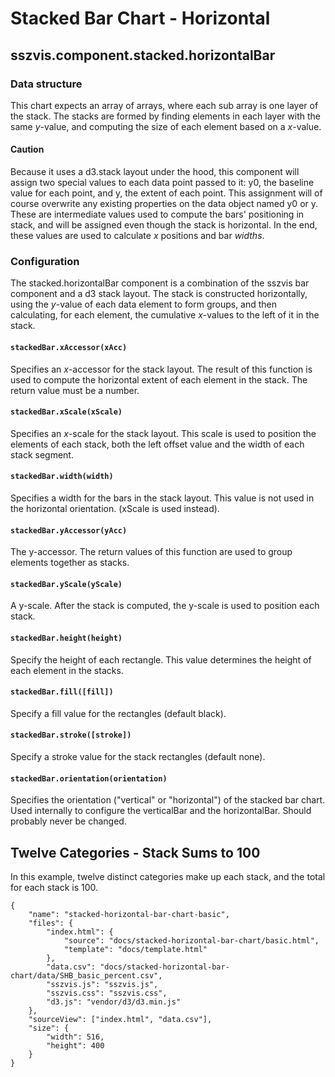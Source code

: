 # Stacked Bar Chart - Horizontal

## sszvis.component.stacked.horizontalBar

### Data structure

This chart expects an array of arrays, where each sub array is one layer of the stack. The stacks are formed by finding elements in each layer with the same *y*-value, and computing the size of each element based on a *x*-value.

#### Caution

Because it uses a d3.stack layout under the hood, this component will assign two special values to each data point passed to it: y0, the baseline value for each point, and y, the extent of each point. This assignment will of course overwrite any existing properties on the data object named y0 or y. These are intermediate values used to compute the bars' positioning in stack, and will be assigned even though the stack is horizontal. In the end, these values are used to calculate *x* positions and bar *widths*.

### Configuration

The stacked.horizontalBar component is a combination of the sszvis bar component and a d3 stack layout. The stack is constructed horizontally, using the *y*-value of each data element to form groups, and then calculating, for each element, the cumulative *x*-values to the left of it in the stack.

#### `stackedBar.xAccessor(xAcc)`

Specifies an *x*-accessor for the stack layout. The result of this function is used to compute the horizontal extent of each element in the stack. The return value must be a number.

#### `stackedBar.xScale(xScale)`

Specifies an *x*-scale for the stack layout. This scale is used to position the elements of each stack, both the left offset value and the width of each stack segment.

#### `stackedBar.width(width)`

Specifies a width for the bars in the stack layout. This value is not used in the horizontal orientation. (xScale is used instead).

#### `stackedBar.yAccessor(yAcc)`

The y-accessor. The return values of this function are used to group elements together as stacks.

#### `stackedBar.yScale(yScale)`

A y-scale. After the stack is computed, the y-scale is used to position each stack.

#### `stackedBar.height(height)`

Specify the height of each rectangle. This value determines the height of each element in the stacks.

#### `stackedBar.fill([fill])`

Specify a fill value for the rectangles (default black).

#### `stackedBar.stroke([stroke])`

Specify a stroke value for the stack rectangles (default none).

#### `stackedBar.orientation(orientation)`

Specifies the orientation ("vertical" or "horizontal") of the stacked bar chart. Used internally to configure the verticalBar and the horizontalBar. Should probably never be changed.


## Twelve Categories - Stack Sums to 100

In this example, twelve distinct categories make up each stack, and the total for each stack is 100.

```project
{
    "name": "stacked-horizontal-bar-chart-basic",
    "files": {
        "index.html": {
            "source": "docs/stacked-horizontal-bar-chart/basic.html",
            "template": "docs/template.html"
        },
        "data.csv": "docs/stacked-horizontal-bar-chart/data/SHB_basic_percent.csv",
        "sszvis.js": "sszvis.js",
        "sszvis.css": "sszvis.css",
        "d3.js": "vendor/d3/d3.min.js"
    },
    "sourceView": ["index.html", "data.csv"],
    "size": {
        "width": 516,
        "height": 400
    }
}
```

